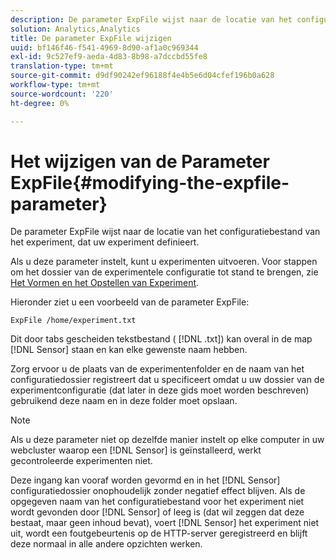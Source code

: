 ```yaml
---
description: De parameter ExpFile wijst naar de locatie van het configuratiebestand van het experiment, dat uw experiment definieert.
solution: Analytics,Analytics
title: De parameter ExpFile wijzigen
uuid: bf146f46-f541-4969-8d90-af1a0c969344
exl-id: 9c527ef9-aeda-4d83-8b98-a7dccbd55fe8
translation-type: tm+mt
source-git-commit: d9df90242ef96188f4e4b5e6d04cfef196b0a628
workflow-type: tm+mt
source-wordcount: '220'
ht-degree: 0%

---
```


# Het wijzigen van de Parameter ExpFile{#modifying-the-expfile-parameter}

De parameter ExpFile wijst naar de locatie van het configuratiebestand van het experiment, dat uw experiment definieert.

Als u deze parameter instelt, kunt u experimenten uitvoeren. Voor stappen om het dossier van de experimentele configuratie tot stand te brengen, zie [Het Vormen en het Opstellen van Experiment](../../../home/c-undst-ctrld-exp/t-crt-ctrld-exp/c-cnfg-dply-exp.md#concept-50f1de0242904698937bb72b3ea1b429).

Hieronder ziet u een voorbeeld van de parameter ExpFile:

```
ExpFile /home/experiment.txt
```

Dit door tabs gescheiden tekstbestand ( [!DNL .txt]) kan overal in de map [!DNL Sensor] staan en kan elke gewenste naam hebben.

Zorg ervoor u de plaats van de experimentenfolder en de naam van het configuratiedossier registreert dat u specificeert omdat u uw dossier van de experimentconfiguratie (dat later in deze gids moet worden beschreven) gebruikend deze naam en in deze folder moet opslaan.

>[!NOTE]
>
>Als u deze parameter niet op dezelfde manier instelt op elke computer in uw webcluster waarop een [!DNL Sensor] is geïnstalleerd, werkt gecontroleerde experimenten niet.

Deze ingang kan vooraf worden gevormd en in het [!DNL Sensor] configuratiedossier onophoudelijk zonder negatief effect blijven. Als de opgegeven naam van het configuratiebestand voor het experiment niet wordt gevonden door [!DNL Sensor] of leeg is (dat wil zeggen dat deze bestaat, maar geen inhoud bevat), voert [!DNL Sensor] het experiment niet uit, wordt een foutgebeurtenis op de HTTP-server geregistreerd en blijft deze normaal in alle andere opzichten werken.
